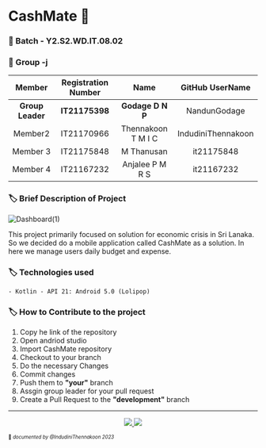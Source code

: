 # **CashMate** 🍃
### 🔖 Batch - Y2.S2.WD.IT.08.02
### 🔖 Group -j 

|Member | Registration Number| Name | GitHub UserName |
| :---: | :---: | :---: | :---: |
|**Group Leader**|  **IT21175398** |  **Godage D N P**|NandunGodage| 
|Member2| IT21170966 | Thennakoon T M I C | IndudiniThennakoon| 
|Member 3|  IT21175848 |  M Thanusan| it21175848 | 
|Member 4|  IT21167232 | Anjalee P M R S| it21167232 | 

### 🏷️ Brief Description of Project 

![Dashboard(1)](https://user-images.githubusercontent.com/99181964/225828693-dd1d6f19-276a-448a-8729-a53a1dfe1909.png)
<p aling ="right">This project primarily focused on solution for economic crisis in Sri Lanaka. So we decided do a mobile application 
called CashMate as a solution. In here we manage users daily budget and expense.</p>

### 🏷️ Technologies used 
    - Kotlin - API 21: Android 5.0 (Lolipop)
    
### 🏷️ How to Contribute to the project
01.  Copy he link of the repository 
02.  Open andriod studio
03.  Import CashMate repository
04.  Checkout to your branch 
05.  Do the necessary Changes
06.  Commit changes
07.  Push them to **"your"** branch
08.  Assgin group leader for your pull request
09.  Create a Pull Request to the **"development"** branch

______________
<p align ="center">
<a href="https://developer.android.com/kotlin?gclid=CjwKCAjw_MqgBhAGEiwAnYOAevT2XCJ5thGGNqaEx0JhLSb8M0njOSE7cujnyxd-SaIdWEAYO8lKmBoCRXkQAvD_BwE&gclsrc=aw.ds">
<img src="https://user-images.githubusercontent.com/99181964/225831749-8575f624-66f3-4b8c-91ea-fab510fc9fbb.png" /
</a>
<a href="https://developer.android.com/">
<img src="https://img.icons8.com/color/48/null/android-studio--v2.png"/>
</a>
</p>


<sub><sup>📌 *documented by @IndudiniThennakoon 2023* </sup></sub>
